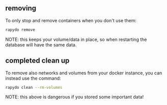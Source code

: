 
## removing

To only stop and remove containers when you don't use them:

```bash
rapydo remove
```

NOTE: this keeps your volume/data in place, so when restarting the database will have the same data.

## completed clean up

To remove also networks and volumes from your docker instance, you can instead use the command:
```bash
rapydo clean --rm-volumes
```

NOTE: this above is dangerous if you stored some important data!

